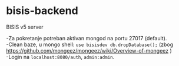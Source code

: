 # bisis-backend

BISIS v5 server

-Za pokretanje potreban aktivan mongod na portu 27017 (default). \
-Clean baze, u mongo shell: `use bisisdev db.dropDatabase();` (zbog https://github.com/mongeez/mongeez/wiki/Overview-of-mongeez ) \
-Login na `localhost:8080/auth`, `admin:admin`.

